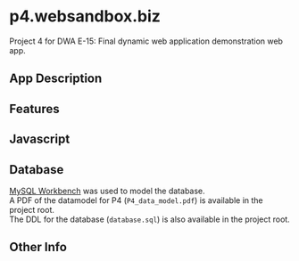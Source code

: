 p4.websandbox.biz
=================

Project 4 for DWA E-15: Final dynamic web application demonstration web app.
## App Description ##


## Features ##


## Javascript ##


## Database ##
[MySQL Workbench](http://dev.mysql.com/downloads/tools/workbench/ "MySQL Workbench") was used to model the database.  
A PDF of the datamodel for P4 (`P4_data_model.pdf`) is available in the project root.  
The DDL for the database (`database.sql`) is also available in the project root.

## Other Info ##